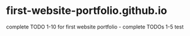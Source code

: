 # first-website-portfolio.github.io
complete TODO 1-10 for first website
portfolio - complete TODOs 1-5
test
